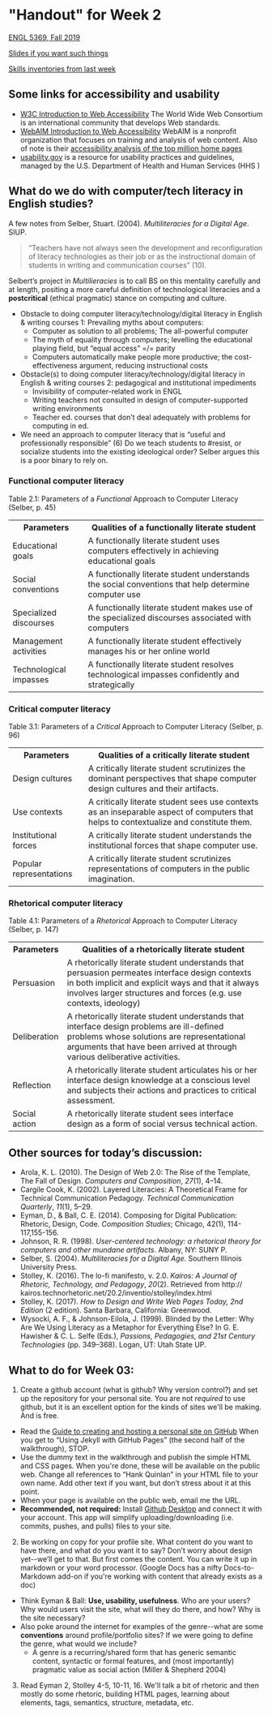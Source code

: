 # "Handout" for Week 2

[ENGL 5369, Fall 2019](./calendar.html)

[Slides if you want such things](https://docs.google.com/presentation/d/e/2PACX-1vRufA94YIvpbFkJ2K591QOVPqCeLM5nAcGgkbJ0uiCuOgYeWh5OUR1FXmLTWgReyHFb8yPoLY4kWyb5/pub?start=false&loop=false&delayms=3000)

[Skills inventories from last week](skills-inventory)

## Some links for accessibility and usability

- [W3C Introduction to Web Accessibility](https://www.w3.org/WAI/fundamentals/accessibility-intro/) The World Wide Web Consortium is an international community that develops Web standards.
- [WebAIM Introduction to Web Accessibility](https://webaim.org/intro/) WebAIM is a nonprofit  organization that focuses on training and analysis of web content. Also of note is their [accessibility analysis of the top million home pages](https://webaim.org/projects/million/)
- [usability.gov](https://www.usability.gov/) is a resource for usability practices and guidelines, managed by the U.S. Department of Health and Human Services (HHS
  )

## What do we do with computer/tech literacy in English studies?

A few notes from Selber, Stuart. (2004). _Multiliteracies for a Digital Age_. SIUP.

> “Teachers have not always seen the development and reconfiguration of literacy technologies as their job or as the instructional domain of students in writing and communication courses” (10).

Selbert’s project in <cite>Multilieracies</cite> is to call BS on this mentality carefully and at length, positing a more careful definition of technological literacies and a **postcritical** (ethical pragmatic) stance on computing and culture.

*   Obstacle to doing computer literacy/technology/digital literacy in English & writing courses 1: Prevailing myths about computers:
    *   Computer as solution to all problems;  The all-powerful computer
    *   The myth of equality through computers; levelling the educational playing field, but “equal access” =/= parity
    *   Computers automatically make people more productive; the cost-effectiveness argument, reducing instructional costs
*   Obstacle(s) to doing computer literacy/technology/digital literacy in English & writing courses 2: pedagogical and institutional impediments
    *   Invisibility of computer-related work in ENGL
    *   Writing teachers not consulted in design of computer-supported writing environments
    *   Teacher ed. courses that don’t deal adequately with problems for computing in ed.
*   We need an approach to computer literacy that is “useful and professionally responsible” (6) Do we teach students to #resist, or socialize students into the existing ideological order? Selber argues this is a poor binary to rely on.

### Functional computer literacy

Table 2.1: Parameters of a _Functional_ Approach to Computer Literacy (Selber, p. 45)

<table>
  <tr>
   <th>Parameters
   </th>
   <th>Qualities of a functionally literate student
   </th>
  </tr>
  <tr>
   <td>Educational goals
   </td>
   <td>A functionally literate student uses computers effectively in achieving educational goals
   </td>
  </tr>
  <tr>
   <td>Social conventions
   </td>
   <td>A functionally literate student understands the social conventions that help determine computer use
   </td>
  </tr>
  <tr>
   <td>Specialized discourses
   </td>
   <td>A functionally literate student makes use of the specialized discourses associated with computers
   </td>
  </tr>
  <tr>
   <td>Management activities
   </td>
   <td>A functionally literate student effectively manages his or her online world
   </td>
  </tr>
  <tr>
   <td>Technological impasses
   </td>
   <td>A functionally literate student resolves technological impasses confidently and strategically
   </td>
  </tr>
</table>

### Critical computer literacy

Table 3.1: Parameters of a _Critical_ Approach to Computer Literacy (Selber, p. 96)

<table>
  <tr>
  <th>Parameters
  </th>
  <th>Qualities of a critically literate student
   </th>
  </tr>
  <tr>
   <td>Design cultures
   </td>
   <td>A critically literate student scrutinizes the dominant perspectives that shape computer design cultures and their artifacts.
   </td>
  </tr>
  <tr>
   <td>Use contexts
   </td>
   <td>A critically literate student sees use contexts as an inseparable aspect of computers that helps to contextualize and constitute them.
   </td>
  </tr>
  <tr>
   <td>Institutional forces
   </td>
   <td>A critically literate student understands the institutional forces that shape computer use.
   </td>
  </tr>
  <tr>
   <td>Popular representations
   </td>
   <td>A critically literate student scrutinizes representations of computers in the public imagination.
   </td>
  </tr>
</table>

### Rhetorical computer literacy

Table 4.1: Parameters of a _Rhetorical_ Approach to Computer Literacy (Selber, p. 147)

<table>
  <tr>
  <th>Parameters
  </th>
  <th>Qualities of a rhetorically literate student
   </th>
  </tr>
  <tr>
   <td>Persuasion
   </td>
   <td>A rhetorically literate student understands that persuasion permeates interface design contexts in both implicit and explicit ways and that it always involves larger structures and forces (e.g. use contexts, ideology)
   </td>
  </tr>
  <tr>
   <td>Deliberation
   </td>
   <td>A rhetorically literate student understands that interface design problems are ill-defined problems whose solutions are representational arguments that have been arrived at through various deliberative activities.
   </td>
  </tr>
  <tr>
   <td>Reflection
   </td>
   <td>A rhetorically literate student articulates his or her interface design knowledge at a conscious level and subjects their actions and practices to critical assessment.
   </td>
  </tr>
  <tr>
   <td>Social action
   </td>
   <td>A rhetorically literate student sees interface design as a form of social versus technical action.
   </td>
  </tr>
</table>

## Other sources for today’s discussion:

*   Arola, K. L. (2010). The Design of Web 2.0: The Rise of the Template, The Fall of Design. _Computers and Composition_, _27_(1), 4–14.
*   Cargile Cook, K. (2002). Layered Literacies: A Theoretical Frame for Technical Communication Pedagogy. _Technical Communication Quarterly_, _11_(1), 5–29.
*   Eyman, D., & Ball, C. E. (2014). Composing for Digital Publication: Rhetoric, Design, Code. _Composition Studies_; Chicago, 42(1), 114-117,155-156.
*   Johnson, R. R. (1998). _User-centered technology: a rhetorical theory for computers and other mundane artifacts_. Albany, NY: SUNY P.
*   Selber, S. (2004). _Multiliteracies for a Digital Age_. Southern Illinois University Press.
*   Stolley, K. (2016). The lo-fi manifesto, v. 2.0. _Kairos: A Journal of Rhetoric, Technology, and Pedagogy_, _20_(2). Retrieved from http:/​/​kairos.technorhetoric.net/​20.2/​inventio/​stolley/​index.html
*   Stolley, K. (2017). _How to Design and Write Web Pages Today, 2nd Edition_ (2 edition). Santa Barbara, California: Greenwood.
*   Wysocki, A. F., & Johnson-Eilola, J. (1999). Blinded by the Letter: Why Are We Using Literacy as a Metaphor for Everything Else? In G. E. Hawisher & C. L. Selfe (Eds.), _Passions, Pedagogies, and 21st Century Technologies_ (pp. 349–368). Logan, UT: Utah State UP.

## What to do for Week 03:

1. Create a github account (what is github? Why version control?) and set up the repository for your personal site. You are not *required* to use github, but it is an excellent option for the kinds of sites we'll be making. And is free.
  * Read the [Guide to creating and hosting a personal site on GitHub](http://jmcglone.com/guides/github-pages/) When you get to “Using Jekyll with GitHub Pages” (the second half of the walkthrough), STOP.
  * Use the dummy text in the walkthrough and publish the simple HTML and CSS pages. When you're done, these will be available on the public web. Change all references to “Hank Quinlan” in your HTML file to your own name. Add other text if you want, but don’t stress about it at this point.
  * When your page is available on the public web, email me the URL.
  * **Recommended, not required:** Install [Github Desktop](https://desktop.github.com/) and connect it with your account. This app will simplify uploading/downloading (i.e. commits, pushes, and pulls) files to your site.
2. Be working on copy for your profile site. What content do you want to have there, and what do you want it to say? Don’t worry about design yet--we’ll get to that. But first comes the content. You can write it up in markdown or your word processor. (Google Docs has a nifty Docs-to-Markdown add-on if you're working with content that already exists as a doc)
  * Think Eyman & Ball: **Use, usability, usefulness**. Who are your users? Why would users visit the site, what will they do there, and how? Why is the site necessary?
  * Also poke around the internet for examples of the genre--what are some  **conventions** around profile/portfolio sites? If we were going to define the genre, what would we include?
    - A genre is a recurring/shared form that has generic semantic content, syntactic or formal features, and (most importantly) pragmatic value as social action (Miller & Shepherd 2004)
3. Read Eyman 2, Stolley 4-5, 10-11, 16. We'll talk a bit of rhetoric and then mostly do some rhetoric, building HTML pages, learning about elements, tags, semantics, structure, metadata, etc.
